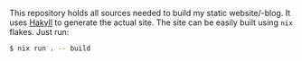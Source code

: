 This repository holds all sources needed to build my static website/-blog. It uses [Hakyll](https://jaspervdj.be/hakyll/) to generate the actual site. The site can be easily built using ``nix`` flakes. Just run:

~~~bash
$ nix run . -- build
~~~

